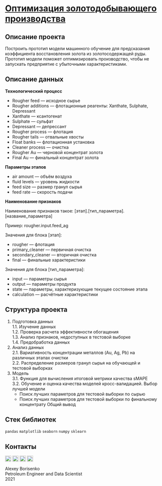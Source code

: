 # [Оптимизация золотодобывающего производства](https://github.com/borisenko-ru/practicum_ds_data/blob/main/09_Gold_Recovery_project/09_Gold_Recovery_project.ipynb)

## Описание проекта

Построить прототип модели машинного обучение для предсказания коэффициента восстановления золота из золотосодержащей руды. Прототип модели поможет оптимизировать производство, чтобы не запускать предприятие с убыточными характеристиками.


## Описание данных

**Технологический процесс**

- Rougher feed — исходное сырье
- Rougher additions — флотационные реагенты: Xanthate, Sulphate, Depressant
- Xanthate — ксантогенат
- Sulphate — сульфат
- Depressant — депрессант
- Rougher process — флотация
- Rougher tails — отвальные хвосты
- Float banks — флотационная установка
- Cleaner process — очистка
- Rougher Au — черновой концентрат золота
- Final Au — финальный концентрат золота

**Параметры этапов**

- air amount — объём воздуха
- fluid levels — уровень жидкости
- feed size — размер гранул сырья
- feed rate — скорость подачи

**Наименование признаков**

Наименование признаков такое: [этап].[тип_параметра].[название_параметра]

Пример: rougher.input.feed_ag

Значения для блока [этап]:

- rougher — флотация
- primary_cleaner — первичная очистка
- secondary_cleaner — вторичная очистка
- final — финальные характеристики

Значения для блока [тип_параметра]:

- input — параметры сырья
- output — параметры продукта
- state — параметры, характеризующие текущее состояние этапа
- calculation — расчётные характеристики

## Структура проекта

1. Подготовка данных \
1.1. Изучение данных \
1.2. Проверка расчета эффективности обогащения \
1.3. Анализ признаков, недоступных в тестовой выборке \
1.4. Предобработка данных
2. Анализ данных \
2.1. Вариативность концентрации металлов (Au, Ag, Pb) на различных этапах очистки \
2.2. Распределение размеров гранул сырья на обучающей и тестовой выборках
3. Модель \
3.1. Функция для вычисления итоговой метрики качества sMAPE \
3.2. Обучение и оценка качества моделей кросс-валидацией. Выбор лучшей модели
    - Поиск лучших параметров для тестовой выборки по сырью
    - Поиск лучших параметров для тестовой выборки по финальному концентрату
Общий вывод

## Стек библиотек
`pandas` `matplotlib` `seaborn` `numpy` `sklearn`

## Контакты

[<img align="center" src="https://image.flaticon.com/icons/png/512/1384/1384088.png" width="20" />](https://www.linkedin.com/in/borisenkoru/) 
[<img align="center" src="https://image.flaticon.com/icons/png/512/1051/1051360.png" width="20" />](https://www.facebook.com/borisenko.ru/)
[<img align="center" src="https://image.flaticon.com/icons/png/512/1384/1384031.png" width="20" />](https://www.instagram.com/borisenko_ru/)
[<img align="center" src="https://image.flaticon.com/icons/png/512/2111/2111812.png" width="20" />](https://t.me/borisenko_ru)

Alexey Borisenko \
Petroleum Engineer and Data Scientist \
2021
